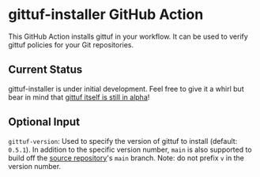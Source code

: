 # gittuf-installer GitHub Action

This GitHub Action installs gittuf in your workflow. It can be used to verify
gittuf policies for your Git repositories.

## Current Status

gittuf-installer is under initial development. Feel free to give it a whirl but
bear in mind that
[gittuf itself is still in alpha](https://github.com/gittuf/gittuf#current-status)!

## Optional Input

`gittuf-version`: Used to specify the version of gittuf to install (default:
`0.5.1`). In addition to the specific version number, `main` is also supported
to build off the [source repository](https://github.com/gittuf/gittuf)'s `main`
branch. Note: do not prefix `v` in the version number.
